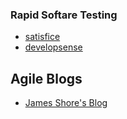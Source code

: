 

### Rapid Softare Testing
- [satisfice](http://satisfice.com/)
- [developsense](https://developsense.com/)



## Agile Blogs
- [James Shore's Blog](https://www.jamesshore.com/)
